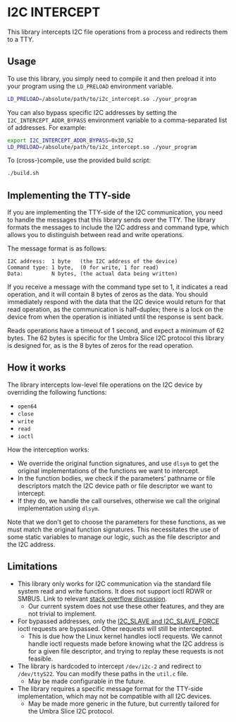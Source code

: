 # I2C INTERCEPT

This library intercepts I2C file operations from a process and redirects them to
a TTY.

## Usage

To use this library, you simply need to compile it and then preload it into your
program using the `LD_PRELOAD` environment variable.

```bash
LD_PRELOAD=/absolute/path/to/i2c_intercept.so ./your_program
```

You can also bypass specific I2C addresses by setting the `I2C_INTERCEPT_ADDR_BYPASS` environment variable to a comma-separated list of addresses. For example:

```bash
export I2C_INTERCEPT_ADDR_BYPASS=0x30,52
LD_PRELOAD=/absolute/path/to/i2c_intercept.so ./your_program
```

To (cross-)compile, use the provided build script:

```bash
./build.sh
```

## Implementing the TTY-side

If you are implementing the TTY-side of the I2C communication, you need to
handle the messages that this library sends over the TTY. The library formats
the messages to include the I2C address and command type, which allows you to
distinguish between read and write operations.

The message format is as follows:

```text
I2C address:  1 byte   (the I2C address of the device)
Command type: 1 byte,  (0 for write, 1 for read)
Data:         N bytes, (the actual data being written)
```

If you receive a message with the command type set to 1, it indicates a read
operation, and it will contain 8 bytes of zeros as the data. You should
immediately respond with the data that the I2C device would return for that read
operation, as the communication is half-duplex; there is a lock on the device
from when the operation is initiated until the response is sent back.

Reads operations have a timeout of 1 second, and expect a minimum of 62 bytes.
The 62 bytes is specific for the Umbra Slice I2C protocol this library is
designed for, as is the 8 bytes of zeros for the read operation.

## How it works

The library intercepts low-level file operations on the I2C device by overriding
the following functions:

- `open64`
- `close`
- `write`
- `read`
- `ioctl`

How the interception works:

- We override the original function signatures, and use `dlsym` to get the
  original implementations of the functions we want to intercept.
- In the function bodies, we check if the parameters' pathname or file
  descriptors match the I2C device path or file descriptor we want to intercept.
- If they do, we handle the call ourselves, otherwise we call the original
  implementation using `dlsym`.

Note that we don't get to choose the parameters for these functions, as we must
match the original function signatures. This necessitates the use of some static
variables to manage our logic, such as the file descriptor and the I2C address.

## Limitations

- This library only works for I2C communication via the standard file system
  read and write functions. It does not support ioctl RDWR or SMBUS. Link to
  relevant [stack overflow discussion](https://stackoverflow.com/a/38382649).
  - Our current system does not use these other features, and they are not
    trivial to implement.
- For bypassed addresses, only the
  [I2C_SLAVE and I2C_SLAVE_FORCE](https://github.com/spotify/linux/blob/master/include/linux/i2c-dev.h)
  ioctl requests are bypassed. Other requests will still be intercepted.
  - This is due how the Linux kernel handles ioctl requests. We cannot handle
    ioctl requests made before knowing what the I2C address is for a given file
    descriptor, and trying to replay these requests is not feasible.
- The library is hardcoded to intercept `/dev/i2c-2` and redirect to
  `/dev/ttyS22`. You can modify these paths in the `util.c` file.
  - May be made configurable in the future.
- The library requires a specific message format for the TTY-side
  implementation, which may not be compatible with all I2C devices.
  - May be made more generic in the future, but currently tailored for the Umbra
    Slice I2C protocol.
